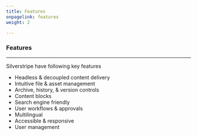 ```yaml
---
title: Features
onpagelink: features
weight: 2

---
```


### Features
--------

Silverstripe have following key features

*   Headless & decoupled content delivery
*   Intuitive file & asset management
*   Archive, history, & version controls
*   Content blocks
*   Search engine friendly
*   User workflows & approvals
*   Multilingual
*   Accessible & responsive
*   User management
